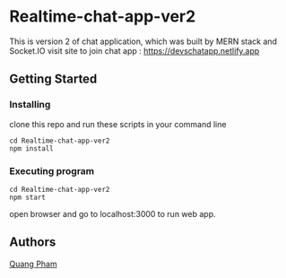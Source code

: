 # Realtime-chat-app-ver2
This is version 2 of chat application, which was built by MERN stack and Socket.IO
visit site to join chat app : https://devschatapp.netlify.app

## Getting Started 

### Installing
 clone this repo and run these scripts in your command line
```
cd Realtime-chat-app-ver2
npm install 
```
### Executing program 
```
cd Realtime-chat-app-ver2
npm start
```
open browser and go to localhost:3000 to run web app.

## Authors

[Quang Pham](https://github.com/quangpham919)
